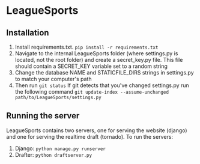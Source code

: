 LeagueSports
============

## Installation
1. Install requirements.txt. ```pip install -r requirements.txt```
2. Navigate to the internal LeagueSports folder (where settings.py is located, not the root folder) and create a secret_key.py file. This file should contain a SECRET_KEY variable set to a random string
3. Change the database NAME and STATICFILE_DIRS strings in settings.py to match your computer's path
4. Then run ```git status``` If git detects that you've changed settings.py run the following command ```git update-index --assume-unchanged path/to/LeagueSports/settings.py```

## Running the server
LeagueSports contains two servers, one for serving the website (django) and one for serving the realtime draft (tornado).
To run the servers:

1. Django: ```python manage.py runserver```
2. Drafter: ```python draftserver.py```
